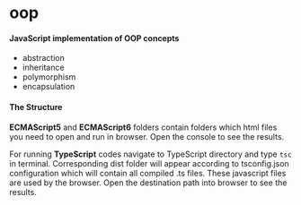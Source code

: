 # oop

#### JavaScript implementation of OOP concepts
- abstraction
- inheritance
- polymorphism
- encapsulation

#### The Structure

**ECMAScript5** and **ECMAScript6** folders contain folders which html files you need to open and run in browser. Open the console to see the results. 

For running **TypeScript** codes navigate to TypeScript directory and type `tsc` in terminal. Corresponding dist folder will appear according to tsconfig.json configuration which will contain all compiled .ts files. These javascript files are used by the browser. Open the destination path into browser to see the results.
